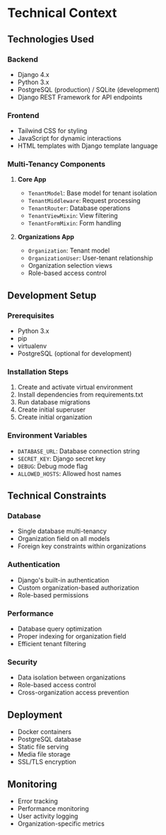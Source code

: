# Technical Context

## Technologies Used

### Backend
- Django 4.x
- Python 3.x
- PostgreSQL (production) / SQLite (development)
- Django REST Framework for API endpoints

### Frontend
- Tailwind CSS for styling
- JavaScript for dynamic interactions
- HTML templates with Django template language

### Multi-Tenancy Components
1. **Core App**
   - `TenantModel`: Base model for tenant isolation
   - `TenantMiddleware`: Request processing
   - `TenantRouter`: Database operations
   - `TenantViewMixin`: View filtering
   - `TenantFormMixin`: Form handling

2. **Organizations App**
   - `Organization`: Tenant model
   - `OrganizationUser`: User-tenant relationship
   - Organization selection views
   - Role-based access control

## Development Setup

### Prerequisites
- Python 3.x
- pip
- virtualenv
- PostgreSQL (optional for development)

### Installation Steps
1. Create and activate virtual environment
2. Install dependencies from requirements.txt
3. Run database migrations
4. Create initial superuser
5. Create initial organization

### Environment Variables
- `DATABASE_URL`: Database connection string
- `SECRET_KEY`: Django secret key
- `DEBUG`: Debug mode flag
- `ALLOWED_HOSTS`: Allowed host names

## Technical Constraints

### Database
- Single database multi-tenancy
- Organization field on all models
- Foreign key constraints within organizations

### Authentication
- Django's built-in authentication
- Custom organization-based authorization
- Role-based permissions

### Performance
- Database query optimization
- Proper indexing for organization field
- Efficient tenant filtering

### Security
- Data isolation between organizations
- Role-based access control
- Cross-organization access prevention

## Deployment
- Docker containers
- PostgreSQL database
- Static file serving
- Media file storage
- SSL/TLS encryption

## Monitoring
- Error tracking
- Performance monitoring
- User activity logging
- Organization-specific metrics
